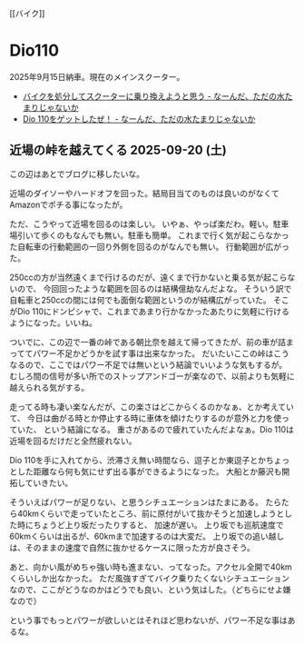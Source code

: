 [[バイク]]

# Dio110

2025年9月15日納車。現在のメインスクーター。

- [バイクを処分してスクーターに乗り換えようと思う - なーんだ、ただの水たまりじゃないか](https://karino2.github.io/2025/09/12/switch_from_bike_to_scooter.html)
- [Dio 110をゲットしたぜ！ - なーんだ、ただの水たまりじゃないか](https://karino2.github.io/2025/09/15/dio_first_impression.html)

## 近場の峠を越えてくる 2025-09-20 (土)

この辺はあとでブログに移したいな。

近場のダイソーやハードオフを回った。結局目当てのものは良いのがなくてAmazonでポチる事になったが。

ただ、こうやって近場を回るのは楽しい。
いやぁ、やっぱ楽だわ。軽い。駐車場引いて歩くのもなんでも無い。駐車も簡単。
これまで行く気が起こらなかった自転車の行動範囲の一回り外側を回るのがなんでも無い。
行動範囲が広がった。

250ccの方が当然遠くまで行けるのだが、遠くまで行かないと乗る気が起こらないので、
今回回ったような範囲を回るのは結構億劫なんだよな。
そういう訳で自転車と250ccの間には何でも面倒な範囲というのが結構広がっていた。
そこがDio 110にドンピシャで、これまであまり行かなかったあたりに気軽に行けるようになった。いいね。

ついでに、この辺で一番の峠である朝比奈を越えて帰ってきたが、前の車が詰まっててパワー不足かどうかを試す事は出来なかった。
だいたいここの峠はこうなるので、ここではパワー不足では無いという結論でいいような気もするが。
むしろ間の信号が多い所でのストップアンドゴーが楽なので、以前よりも気軽に越えられる気がする。

走ってる時も凄い楽なんだが、この楽さはどこからくるのかなぁ、とか考えていて、
今日は曲がる時とか停止する時に車体を傾けたりするのが意外と力を使っていた、
という結論になる。
重さがあるので疲れていたんだよなぁ。Dio 110は近場を回るだけだと全然疲れない。

Dio 110を手に入れてから、渋滞さえ無い時間なら、逗子とか東逗子とかちょっとした距離なら何も気にせず出る事ができるようになった。
大船とか藤沢も開拓していきたい。

そういえばパワーが足りない、と思うシチュエーションはたまにある。
たらたら40kmくらいで走っていたところ、前に原付がいて抜かそうと加速しようとした時にちょうど上り坂だったりすると、
加速が遅い。
上り坂でも巡航速度で60kmくらいは出るが、60kmまで加速するのは大変だ。
上り坂での追い越しは、そのままの速度で自然に抜かせるケースに限った方が良さそう。

あと、向かい風がめちゃ強い時も進まない、ってなった。アクセル全開で40kmくらいしか出なかった。
ただ風強すぎてバイク乗りたくないシチュエーションなので、ここがどうなのかはどうでも良い、という気はした。（どちらにせよ嫌なので）

という事でもっとパワーが欲しいとはそれほど思わないが、パワー不足な事はあるな。


